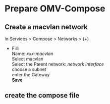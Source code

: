 # Prepare OMV-Compose
## Create a macvlan network
In Services > Compose > Networks > (+)
- Fill:  
  Name: _xxx-macvlan_  
  Select macvlan  
  Select the Parent network: _network interface_  
  choose a subnet  
  enter the Gateway  
  **Save**
## create the compose file

